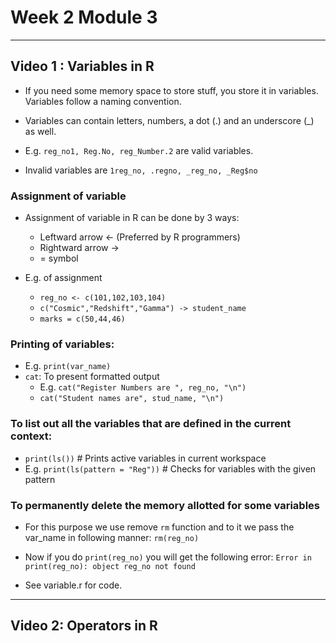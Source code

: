 # Week 2 Module 3

---

## Video 1 : Variables in R

- If you need some memory space to store stuff, you store it in variables. Variables follow a naming convention.
- Variables can contain letters, numbers, a dot (.) and an underscore (\_) as well.

- E.g. `reg_no1, Reg.No, reg_Number.2` are valid variables.

- Invalid variables are `1reg_no, .regno, _reg_no, _Reg$no`

### Assignment of variable

- Assignment of variable in R can be done by 3 ways:

  - Leftward arrow <- (Preferred by R programmers)
  - Rightward arrow ->
  - = symbol

- E.g. of assignment
  - `reg_no <- c(101,102,103,104)`
  - `c("Cosmic","Redshift","Gamma") -> student_name`
  - `marks = c(50,44,46)`

### Printing of variables:

- E.g. `print(var_name)`
- `cat`: To present formatted output
  - E.g. `cat("Register Numbers are ", reg_no, "\n")`
  - `cat("Student names are", stud_name, "\n")`

### To list out all the variables that are defined in the current context:

- `print(ls())` # Prints active variables in current workspace
- E.g. `print(ls(pattern = "Reg"))` # Checks for variables with the given pattern

### To permanently delete the memory allotted for some variables

- For this purpose we use remove `rm` function and to it we pass the var_name in following manner: `rm(reg_no)`
- Now if you do `print(reg_no)` you will get the following error: `Error in print(reg_no): object reg_no not found`

- See variable.r for code.

---

## Video 2: Operators in R

